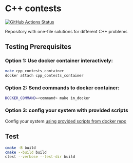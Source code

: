 # C++ contests
[![GitHub Actions Status](https://github.com/rudenkornk/cpp_contests/actions/workflows/workflow.yml/badge.svg)](https://github.com/rudenkornk/cpp_contests/actions)

Repository with one-file solutions for different C++ problems

## Testing Prerequisites
### Option 1: Use docker container interactively:
```bash
make cpp_contests_container
docker attach cpp_contests_container
```
### Option 2: Send commands to docker container:
```bash
DOCKER_COMMAND=<command> make in_docker
```

### Option 3: config your system with provided scripts
Config your system [using provided scripts from docker repo](https://github.com/rudenkornk/docker_cpp#3-use-scripts-from-this-repository-to-setup-your-own-system)

## Test
```bash
cmake -B build
cmake --build build
ctest --verbose --test-dir build
```

